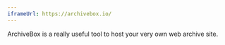 ```yaml
---
iframeUrl: https://archivebox.io/
---
```


<span class="hi">
ArchiveBox is a really useful tool to host your very own web archive site.
</span>


